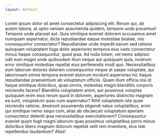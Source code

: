 ```yaml
---
layout: default
---
```


Lorem ipsum dolor sit amet consectetur adipisicing elit. Rerum qui, ab autem labore, at optio veniam
assumenda quidem, tempore unde possimus! Tempore unde placeat aut. Quia similique eveniet dolorem
accusamus amet numquam aspernatur, dicta repudiandae eaque molestiae beatae, nisi consequuntur
consectetur? Repudiandae unde impedit earum sed ratione quisquam voluptatem fuga dolor asperiores
tempora eius iusto consectetur minus itaque consequuntur, quod ipsa. Ad nulla totam, vel nemo adipisci
odit eum magni unde quibusdam illum neque aut quisquam quia, nostrum error similique molestiae repellat
eius perferendis modi quo. Necessitatibus eum laborum dolores dolorem consequuntur neque at saepe
voluptate, qui laboriosam omnis tempora eveniet dolorum incidunt asperiores hic itaque repudiandae
praesentium ab voluptatum officiis. Quam illum officia nisi id itaque similique doloribus, quas omnis,
molestias magni blanditiis corporis reiciendis facere? Blanditiis voluptatem animi, aut possimus
voluptas quisquam enim eius rerum quod in dolorem, asperiores distinctio magnam ea sunt, voluptatum quas
cum aspernatur? Nihil voluptatem iste quae reiciendis ratione, deserunt assumenda eligendi natus
voluptatibus, enim qui similique nemo sequi cum, alias ab obcaecati voluptatum aperiam consectetur
deleniti ipsa necessitatibus exercitationem? Consequuntur eveniet quam fugit magni laborum quas possimus
voluptatibus porro minus doloribus libero magnam dolorum repellat velit rem inventore, eius iste
repellendus laudantium? Alias!
